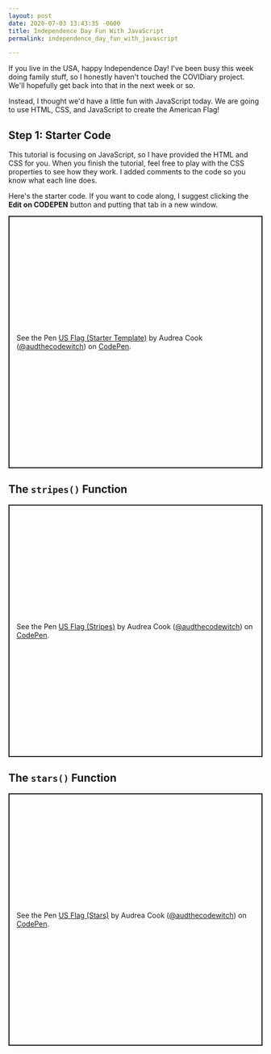 ```yaml
---
layout: post
date: 2020-07-03 13:43:35 -0600
title: Independence Day Fun With JavaScript
permalink: independence_day_fun_with_javascript

---
```

If you live in the USA, happy Independence Day! I've been busy this week doing family stuff, so I honestly haven't touched the COVIDiary project. We'll hopefully get back into that in the next week or so.

Instead, I thought we'd have a little fun with JavaScript today. We are going to use HTML, CSS, and JavaScript to create the American Flag!

## Step 1: Starter Code

This tutorial is focusing on JavaScript, so I have provided the HTML and CSS for you. When you finish the tutorial, feel free to play with the CSS properties to see how they work. I added comments to the code so you know what each line does.

Here's the starter code. If you want to code along, I suggest clicking the **Edit on CODEPEN** button and putting that tab in a new window.

<p class="codepen" data-height="500" data-theme-id="dark" data-default-tab="html,result" data-user="audthecodewitch" data-slug-hash="RwrxOxZ" style="height: 500px; box-sizing: border-box; display: flex; align-items: center; justify-content: center; border: 2px solid; margin: 1em 0; padding: 1em;" data-pen-title="US Flag (Starter Template)">
<span>See the Pen <a href="https://codepen.io/audthecodewitch/pen/RwrxOxZ">
US Flag (Starter Template)</a> by Audrea Cook (<a href="https://codepen.io/audthecodewitch">@audthecodewitch</a>)
on <a href="https://codepen.io">CodePen</a>.</span>
</p>
<script async src="https://static.codepen.io/assets/embed/ei.js"></script>

## The `stripes()` Function

<p class="codepen" data-height="500" data-theme-id="dark" data-default-tab="js,result" data-user="audthecodewitch" data-slug-hash="jOWYRXR" style="height: 500px; box-sizing: border-box; display: flex; align-items: center; justify-content: center; border: 2px solid; margin: 1em 0; padding: 1em;" data-pen-title="US Flag (Stripes)">
<span>See the Pen <a href="https://codepen.io/audthecodewitch/pen/jOWYRXR">
US Flag (Stripes)</a> by Audrea Cook (<a href="https://codepen.io/audthecodewitch">@audthecodewitch</a>)
on <a href="https://codepen.io">CodePen</a>.</span>
</p>
<script async src="https://static.codepen.io/assets/embed/ei.js"></script>

## The `stars()` Function


<p class="codepen" data-height="500" data-theme-id="dark" data-default-tab="js,result" data-user="audthecodewitch" data-slug-hash="bGEaJXz" style="height: 500px; box-sizing: border-box; display: flex; align-items: center; justify-content: center; border: 2px solid; margin: 1em 0; padding: 1em;" data-pen-title="US Flag (Stars)">
  <span>See the Pen <a href="https://codepen.io/audthecodewitch/pen/bGEaJXz">
  US Flag (Stars)</a> by Audrea Cook (<a href="https://codepen.io/audthecodewitch">@audthecodewitch</a>)
  on <a href="https://codepen.io">CodePen</a>.</span>
</p>
<script async src="https://static.codepen.io/assets/embed/ei.js"></script>